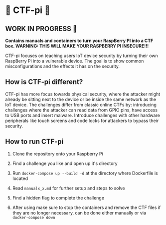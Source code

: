 # 🦴 CTF-pi 🦴

## **WORK IN PROGRESS** 👷

**Contains manuals and containers to turn your RaspBerry PI into a CTF box. WARNING: THIS WILL MAKE YOUR RASPBERRY PI INSECURE!!!**

CTF-pi focuses on teaching users IoT device security by turning their own RaspBerry Pi into a vulnerable device.
The goal is to show common misconfigurations and the effects it has on the security.

## How is CTF-pi different?

CTF-pi has more focus towards physical security, where the attacker might already be sitting next to the device or be inside the same network as the IoT device.
The challenges differ from classic online CTFs by: introducing challenges where the attacker can read data from GPIO pins, have access to USB ports and insert malware.
Introduce challenges with other hardware peripherals like touch screens and code locks for attackers to bypass their security.


## How to run CTF-pi

1. Clone the repository onto your Raspberry Pi
2. Find a challenge you like and open up it's directory
3. Run `docker-compose up --build -d` at the directory where Dockerfile is located
4. Read `manualx_x.md` for further setup and steps to solve
5. Find a hidden flag to complete the challenge

6. After using make sure to stop the containers and remove the CTF files if they are no longer necessary, can be done either manually or via `docker-compose down`
